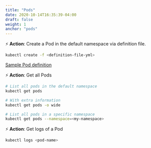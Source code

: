 ```yaml
---
title: "Pods"
date: 2020-10-14T16:35:39-04:00
draft: false
weight: 1
anchor: "pods"
---
```


⚡️ **Action**: Create a Pod in the default namespace via definition file.

```bash
kubectl create -f <definition-file-yml>
```

[Sample Pod definition](../src/1_simple_pod.yml)

⚡️ **Action**: Get all Pods

```bash
# List all pods in the default namespace
kubectl get pods

# With extra information
kubectl get pods -o wide

# List all pods in a specific namespace
kubectl get pods --namespace=<my-namespace>
```

⚡️ **Action**: Get logs of a Pod

```bash
kubectl logs <pod-name>
```